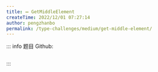 ```yaml
---
title: ➖ GetMiddleElement
createTime: 2022/12/01 07:27:14
author: pengzhanbo
permalink: /type-challenges/medium/get-middle-element/
---
```


::: info 题目
Github: []()

```ts
```
:::
